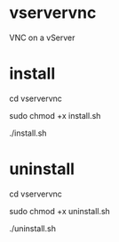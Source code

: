 # vservervnc
VNC on a vServer
# install
cd vservervnc

sudo chmod +x install.sh 

./install.sh
# uninstall
cd vservervnc

sudo chmod +x uninstall.sh

./uninstall.sh
